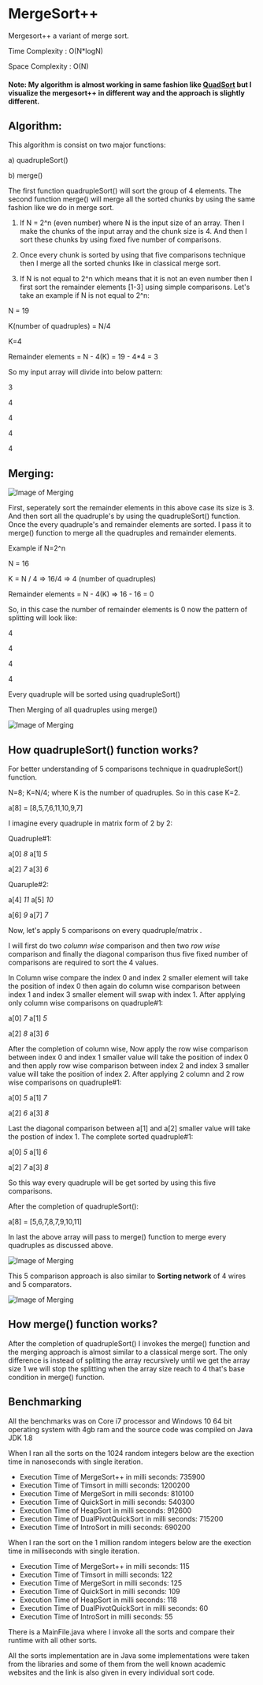 # MergeSort++
Mergesort++ a variant of merge sort.

Time Complexity : O(N*logN)

Space Complexity : O(N)

#### Note: My algorithm is almost working in same fashion like [QuadSort](https://github.com/scandum/quadsort) but I visualize the mergesort++ in different way and the approach is slightly different.

Algorithm:
---------------

This algorithm is consist on two major functions:

a) quadrupleSort()

b) merge()

The first function quadrupleSort() will sort the group of 4 elements. The second function merge() will merge all the sorted chunks by using the same fashion like we do in merge sort.

1) If N = 2^n (even number) where N is the input size of an array. Then I make the chunks of the input array and the chunk size is 4. And then I sort these chunks by using fixed five number of comparisons.   

2) Once every chunk is sorted by using that five comparisons technique then I merge all the sorted chunks like in classical merge sort.

3) If N is not equal to 2^n which means that it is not an even number then I first sort the remainder elements [1-3] using simple comparisons.
Let's take an example if N is not equal to 2^n:

N = 19

K(number of quadruples) = N/4 

K=4

Remainder elements = N - 4(K) = 19 - 4*4 = 3

So my input array will divide into below pattern:


3

4

4

4

4

Merging:
----------


![Image of Merging](https://github.com/ameekkhan/ameeqsort/blob/master/Capture.PNG)




First, seperately sort the remainder elements in this above case its size is 3. And then sort all the quadruple's by using the quadrupleSort() function. Once the every quadruple's and remainder elements are sorted. I pass it to merge() function to merge all the quadruples and remainder elements.

Example if N=2^n

N = 16

K = N / 4 => 16/4 => 4 (number of quadruples)

Remainder elements = N - 4(K) => 16 - 16 = 0

So, in this case the number of remainder elements is 0 now the pattern of splitting will look like:

4

4

4

4


Every quadruple will be sorted using quadrupleSort()

Then Merging of all quadruples using merge()


![Image of Merging](https://github.com/ameekkhan/ameeqsort/blob/master/Capture1.PNG)




How  quadrupleSort() function works?
----------------------------

For better understanding of 5 comparisons technique in quadrupleSort() function. 

N=8;
K=N/4; where K is the number of quadruples. So in this case K=2.

a[8] = [8,5,7,6,11,10,9,7]

I imagine every quadruple in matrix form of 2 by 2:

Quadruple#1:

a[0]  *8*      a[1]  *5*

a[2]  *7*      a[3]  *6*


Quaruple#2:

a[4]  *11*   a[5]  *10*	

a[6]  *9*    a[7]  *7*


Now, let's apply 5 comparisons on every quadruple/matrix .

I will first do two *column wise* comparison and then two *row wise* comparison and finally the diagonal comparison thus five fixed number of comparisons are required to sort the 4 values.

In Column wise compare the index 0 and index 2 smaller element will take the position of index 0 then again do column wise comparison between index 1 and index 3 smaller element will swap with index 1. After applying only column wise comparisons on quadruple#1: 

a[0]  *7*      a[1]  *5*

a[2]  *8*      a[3]  *6*

After the completion of column wise, Now apply the row wise comparison between index 0 and index 1 smaller value will take the position of index 0 and then apply row wise comparison between index 2 and index 3 smaller value will take the position of index 2. After applying 2 column and 2 row wise comparisons on quadruple#1: 

a[0]  *5*      a[1]  *7*

a[2]  *6*      a[3]  *8*


Last the diagonal comparison between a[1] and a[2] smaller value will take the postion of index 1. The complete sorted quadruple#1:

a[0]  *5*      a[1]  *6*

a[2]  *7*      a[3]  *8*

So this way every quadruple will be get sorted by using this five comparisons.

After the completion of quadrupleSort():

a[8] = [5,6,7,8,7,9,10,11]

In last the above array will pass to merge() function to merge every quadruples as discussed above.


![Image of Merging](https://github.com/ameekkhan/ameeqsort/blob/master/Capture2.PNG)



This 5 comparison approach is also similar to **Sorting network**  of 4 wires and 5 comparators.


![Image of Merging](https://github.com/ameekkhan/ameeqsort/blob/master/sorting_network.PNG)




How  merge() function works?
----------------------------

After the completion of quadrupleSort() I invokes the merge() function and the merging approach is almost similar to a classical merge sort. The only difference is instead of splitting the array recursively until we get the array size 1 we will stop the splitting when the array size reach to 4 that's base condition in merge() function.


Benchmarking
--------------

All the benchmarks was on Core i7 processor and Windows 10 64 bit operating system with 4gb ram and the source code was compiled on Java JDK 1.8

When I ran all the sorts on the 1024 random integers below are the exection time in nanoseconds with single iteration.

 - Execution Time of MergeSort++ in milli seconds: 735900
 - Execution Time of Timsort in milli seconds: 1200200
 - Execution Time of MergeSort in milli seconds: 810100
 - Execution Time of QuickSort in milli seconds: 540300
 - Execution Time of HeapSort in milli seconds: 912600
 - Execution Time of DualPivotQuickSort in milli seconds: 715200
 - Execution Time of IntroSort in milli seconds: 690200

When I ran the sort on the 1 million random integers below are the exection time in milliseconds with single iteration.

 - Execution Time of MergeSort++ in milli seconds: 115
 - Execution Time of Timsort in milli seconds: 122
 - Execution Time of MergeSort in milli seconds: 125
 - Execution Time of QuickSort in milli seconds: 109
 - Execution Time of HeapSort in milli seconds: 118
 - Execution Time of DualPivotQuickSort in milli seconds: 60
 - Execution Time of IntroSort in milli seconds: 55

There is a MainFile.java where I invoke all the sorts and compare their runtime with all other sorts.

All the sorts implementation are in Java some implementations were taken from the libraries and some of them from the well known academic websites and the link is also given in every individual sort code.
